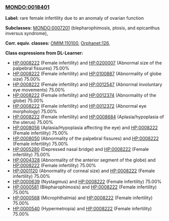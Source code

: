 
### [MONDO:0018401](http://purl.obolibrary.org/obo/MONDO_0018401)
**Label:** rare female infertility due to an anomaly of ovarian function

**Subclasses:** [MONDO:0007201](http://purl.obolibrary.org/obo/MONDO_0007201) (blepharophimosis, ptosis, and epicanthus inversus syndrome), 

**Corr. equiv. classes:** [OMIM:110100](http://purl.obolibrary.org/obo/OMIM_110100), [Orphanet:126](http://www.orpha.net/ORDO/Orphanet_126), 

**Class expressions from DL-Learner:**

- [HP:0008222](http://purl.obolibrary.org/obo/HP_0008222) (Female infertility) and [HP:0200007](http://purl.obolibrary.org/obo/HP_0200007) (Abnormal size of the palpebral fissures) 75.00%
- [HP:0008222](http://purl.obolibrary.org/obo/HP_0008222) (Female infertility) and [HP:0100887](http://purl.obolibrary.org/obo/HP_0100887) (Abnormality of globe size) 75.00%
- [HP:0008222](http://purl.obolibrary.org/obo/HP_0008222) (Female infertility) and [HP:0012547](http://purl.obolibrary.org/obo/HP_0012547) (Abnormal involuntary eye movements) 75.00%
- [HP:0008222](http://purl.obolibrary.org/obo/HP_0008222) (Female infertility) and [HP:0012374](http://purl.obolibrary.org/obo/HP_0012374) (Abnormality of the globe) 75.00%
- [HP:0008222](http://purl.obolibrary.org/obo/HP_0008222) (Female infertility) and [HP:0012372](http://purl.obolibrary.org/obo/HP_0012372) (Abnormal eye morphology) 75.00%
- [HP:0008222](http://purl.obolibrary.org/obo/HP_0008222) (Female infertility) and [HP:0008684](http://purl.obolibrary.org/obo/HP_0008684) (Aplasia/hypoplasia of the uterus) 75.00%
- [HP:0008056](http://purl.obolibrary.org/obo/HP_0008056) (Aplasia/Hypoplasia affecting the eye) and [HP:0008222](http://purl.obolibrary.org/obo/HP_0008222) (Female infertility) 75.00%
- [HP:0008050](http://purl.obolibrary.org/obo/HP_0008050) (Abnormality of the palpebral fissures) and [HP:0008222](http://purl.obolibrary.org/obo/HP_0008222) (Female infertility) 75.00%
- [HP:0005280](http://purl.obolibrary.org/obo/HP_0005280) (Depressed nasal bridge) and [HP:0008222](http://purl.obolibrary.org/obo/HP_0008222) (Female infertility) 75.00%
- [HP:0004328](http://purl.obolibrary.org/obo/HP_0004328) (Abnormality of the anterior segment of the globe) and [HP:0008222](http://purl.obolibrary.org/obo/HP_0008222) (Female infertility) 75.00%
- [HP:0001120](http://purl.obolibrary.org/obo/HP_0001120) (Abnormality of corneal size) and [HP:0008222](http://purl.obolibrary.org/obo/HP_0008222) (Female infertility) 75.00%
- [HP:0000639](http://purl.obolibrary.org/obo/HP_0000639) (Nystagmus) and [HP:0008222](http://purl.obolibrary.org/obo/HP_0008222) (Female infertility) 75.00%
- [HP:0000581](http://purl.obolibrary.org/obo/HP_0000581) (Blepharophimosis) and [HP:0008222](http://purl.obolibrary.org/obo/HP_0008222) (Female infertility) 75.00%
- [HP:0000568](http://purl.obolibrary.org/obo/HP_0000568) (Microphthalmia) and [HP:0008222](http://purl.obolibrary.org/obo/HP_0008222) (Female infertility) 75.00%
- [HP:0000540](http://purl.obolibrary.org/obo/HP_0000540) (Hypermetropia) and [HP:0008222](http://purl.obolibrary.org/obo/HP_0008222) (Female infertility) 75.00%


